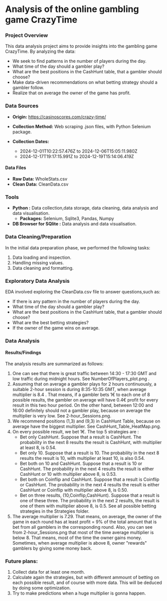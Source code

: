 # Analysis of the online gambling game CrazyTime

### Project Overview

This data analysis project aims to provide insights into the gambling game CrazyTime. By analyzing the data:
* We seek to find patterns in the number of players during the day.
* What time of the day should a gambler play?
* What are the best positions in  the CashHunt table, that a gambler should choose?
* Make data-driven recommendations on what betting strategy should a gambler follow.
* Realize that on average the owner of the game has profit.


### Data Sources


  * **Origin:** https://casinoscores.com/crazy-time/
  * **Collection Method:** Web scraping .json files, with Python Selenium package.
  
 
  * **Collection Dates:**
    - 2024-12-01T10:22:57.476Z to 2024-12-06T15:05:11.980Z
    - 2024-12-17T19:17:15.991Z to 2024-12-19T15:14:06.419Z
  
  #### Data Files
  * **Raw Data:** WholeStats.csv
  * **Clean Data:** CleanData.csv  

### Tools
- **Python :** Data collection,data storage, data cleaning, data analysis and data visualisation.
   - **Packages:** Selenium, Sqlite3, Pandas, Numpy
- **DB Browser for SQlite :** Data analysis and data visualisation. 


### Data Cleaning/Preparation

In the initial data preparation phase, we performed the following tasks:

1. Data loading and inspection.
2. Handling missing values.
3. Data cleaning and formatting.

### Exploratory Data Analysis

EDA involved exploring the CleanData.csv file to answer questions,such as:
- If there is any pattern in the number of players during the day.
- What time of the day should a gambler play?
- What are the best positions in  the CashHunt table, that a gambler should choose?
- What are the best betting strategies?
- If the owner of the game wins on average.

### Data Analysis

#### Results/Findings
The analysis results are summarized as follows:

1. One can see that there is great traffic between 14:30 - 17:30 GMT and low traffic during midnight hours. See NumberOfPlayers_plot.png .
2. Assuming that on average a gambler plays for 2 hours continuously, a suitable 2-hour session is during 8:35-10:35 GMT, when average multiplier is 8.4 . That means, if a gambler bets 1€ to each one of 8 possible results, the gambler on average will have 0.4€ profit for every result in this two hour period. On the other hand, between 12:00 and 16:00 definitely should not a gambler play, because on average the multiplier is very low. See 2-hour_Sessions.png.
3. We recommend positions (1,3) and (9,3) in CashHunt Table, because on average have the biggest multiplier. See CashHunt_Table_HeatMap.png.
4. On every possible result, we bet 1€. The top 5 strategies are :
   - Bet only CashHunt. Suppose that a result is CashHunt. The probability in the next 8 results the result is CashHunt, with multiplier at least 8, is 0.54.
   - Bet only 10. Suppose that a result is 10. The probability in the next 8 results the result is 10, with multiplier at least 10, is also 0.54.
   - Bet both on 10 and CashHunt. Suppose that a result is 10 or CashHunt. The probability in the next 4 results the result is either CashHunt or 10 with multiplier above 8, is 0.53.
   - Bet both on Coinflip and CashHunt. Suppose that a result is Coinflip or CashHunt. The probability in the next 4 results the result is either CashHunt or Coinflip with multiplier above 8, is 0.50.
   - Bet on three results, (10,Coinflip,CashHunt). Suppose that a result is one of these three. The probability in the next 2 results, the result is one of them with multiplier above 8, is 0.5.
See all possible betting strategies in the Strategies folder.
5. The average multiplier is 7.29. That means, on average, the owner of the game in each round has at least profit = 9% of the total amount that is bet from all gamblers in the corresponding round. Also, you can see from 2-hour_Sessions.png that most of the time average multiplier is below 8. That means, most of the time the owner gains money. Sometimes, when average multiplier is above 8, owner "rewards" gamblers by giving some money back. 


### Future plans:
1. Collect data for at least one month.
2. Calculate again the strategies, but with different ammount of betting on each possible result, and of course with more data. This will be deduced by doing some optimization.
3. Try to make predictions when a huge multiplier is gonna happen.
